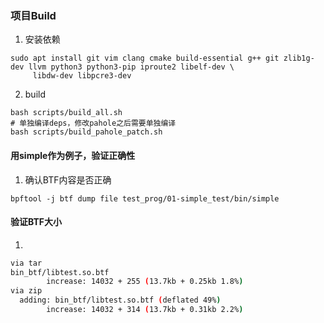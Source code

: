 ### 项目Build  
1. 安装依赖  
```
sudo apt install git vim clang cmake build-essential g++ git zlib1g-dev llvm python3 python3-pip iproute2 libelf-dev \
	 libdw-dev libpcre3-dev
```

2. build  
```
bash scripts/build_all.sh  
# 单独编译deps，修改pahole之后需要单独编译  
bash scripts/build_pahole_patch.sh  
```

#### 用simple作为例子，验证正确性  
1. 确认BTF内容是否正确
```
bpftool -j btf dump file test_prog/01-simple_test/bin/simple
```


#### 验证BTF大小  
1. 
``` bash
via tar
bin_btf/libtest.so.btf
        increase: 14032 + 255 (13.7kb + 0.25kb 1.8%)
via zip
  adding: bin_btf/libtest.so.btf (deflated 49%)
        increase: 14032 + 314 (13.7kb + 0.31kb 2.2%)
```